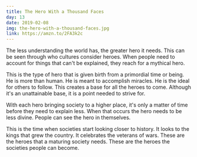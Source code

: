 ```yaml
---
title: The Hero With a Thousand Faces
day: 13
date: 2019-02-08
img: the-hero-with-a-thousand-faces.jpg
link: https://amzn.to/2FA3k2c
---
```


The less understanding the world has, the greater hero it needs. This can be
seen through who cultures consider heroes. When people need to account for
things that can't be explained, they reach for a mythical hero.

This is the type of hero that is given birth from a primordial time or being.
He is
more than human. He is meant to accomplish miracles. He is the ideal for
others
to follow. This creates a base for all the heroes to come. Although it's an
unattainable base, it is a point needed to strive for.

With each hero bringing society to a higher place, it's only a matter of time
before they need to explain less. When that occurs the hero needs to be less
divine. People can see the hero in themselves.

This is the time when societies start looking closer to history. It
looks to the kings that grew the country. It celebrates the veterans of wars.
These are the heroes that a maturing society needs. These are the heroes the
societies people can become.
